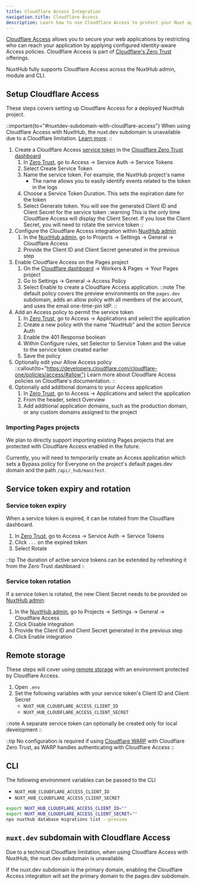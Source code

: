 ```yaml
---
title: Cloudflare Access Integration
navigation.title: Cloudflare Access
description: Learn how to use Cloudflare Access to protect your Nuxt application deployed on Cloudflare Pages.
---
```


[Cloudflare Access](https://www.cloudflare.com/zero-trust/products/access/) allows you to secure your web applications by restricting who can reach your application by applying configured identity-aware Access policies. Cloudflare Access is part of [Cloudflare's Zero Trust](https://www.cloudflare.com/plans/zero-trust-services/) offerings.

NuxtHub fully supports Cloudflare Access across the NuxtHub admin, module and CLI.

## Setup Cloudflare Access

These steps covers setting up Cloudflare Access for a deployed NuxtHub project.

::important{to="#nuxtdev-subdomain-with-cloudflare-access"}
When using Cloudflare Access with NuxtHub, the nuxt.dev subdomain is unavailable due to a Cloudflare limitation. [Learn more](#nuxtdev-subdomain-with-cloudflare-access).
::

1. Create a Cloudflare Access [service token](https://developers.cloudflare.com/cloudflare-one/identity/service-tokens/) in the [Cloudflare Zero Trust dashboard](https://one.dash.cloudflare.com/)
    1. In [Zero Trust](https://one.dash.cloudflare.com/), go to Access → Service Auth → Service Tokens
    2. Select Create Service Token
    3. Name the service token. For example, the NuxtHub project's name
        - The name allows you to easily identify events related to the token in the logs
    4. Choose a Service Token Duration. This sets the expiration date for the token
    5. Select Generate token. You will see the generated Client ID and Client Secret for the service token
    ::warning
    This is the only time Cloudflare Access will display the Client Secret. If you lose the Client Secret, you will need to rotate the service token
    ::
2. Configure the Cloudflare Access integration within [NuxtHub admin](https://admin.hub.nuxt.com/)
    1. In the [NuxtHub admin](https://admin.hub.nuxt.com/), go to Projects → Settings → General → Cloudflare Access
    2. Provide the Client ID and Client Secret generated in the previous step
3. Enable Cloudflare Access on the Pages project
    1. On the [Cloudflare dashboard](https://dash.cloudflare.com/login?to=/:account/workers-and-pages) → Workers & Pages → Your Pages project
    2. Go to Settings → General → Access Policy
    3. Select Enable to create a Cloudflare Access application.
    ::note
    The default policy covers the preview environments on the `pages.dev` subdomain, adds an allow policy with all members of the account, and uses the email one-time-pin IdP.
    ::
4. Add an Access policy to permit the service token
    1. In [Zero Trust](https://one.dash.cloudflare.com/), go to Access → Applications and select the application
    2. Create a new policy with the name "NuxtHub" and the action Service Auth
    3. Enable the 401 Response boolean
    4. Within Configure rules, set Selector to Service Token and the value to the service token created earlier
    5. Save the policy
5. Optionally edit your Allow Access policy
    ::callout{to="https://developers.cloudflare.com/cloudflare-one/policies/access/#allow"}
    Learn more about Cloudflare Access policies on Cloudflare's documentation.
    ::
6. Optionally add additional domains to your Access application
    1. In [Zero Trust](https://one.dash.cloudflare.com/), go to Access → Applications and select the application
    2. From the header, select Overview
    3. Add additional application domains, such as the production domain, or any custom domains assigned to the project

### Importing Pages projects

We plan to directly support importing existing Pages projects that are protected with Cloudflare Access enabled in the future.

Currently, you will need to temporarily create an Access application which sets a Bypass policy for Everyone on the project's default pages.dev domain and the path `/api/_hub/manifest`.

## Service token expiry and rotation

### Service token expiry

When a service token is expired, it can be rotated from the Cloudflare dashboard.

1. In [Zero Trust](https://one.dash.cloudflare.com/), go to Access → Service Auth → Service Tokens
2. Click `...` on the expired token
3. Select Rotate

::tip
The duration of active service tokens can be extended by refreshing it from the Zero Trust dashboard
::

### Service token rotation

If a service token is rotated, the new Client Secret needs to be provided on [NuxtHub admin](https://admin.hub.nuxt.com/).
1. In the [NuxtHub admin](https://admin.hub.nuxt.com/), go to Projects → Settings → General → Cloudflare Access
2. Click Disable integration
3. Provide the Client ID and Client Secret generated in the previous step
4. Click Enable integration

## Remote storage

These steps will cover using [remote storage](/docs/getting-started/remote-storage) with an environment protected by Cloudflare Access.

1. Open `.env`
2. Set the following variables with your service token's Client ID and Client Secret
    - `NUXT_HUB_CLOUDFLARE_ACCESS_CLIENT_ID`
    - `NUXT_HUB_CLOUDFLARE_ACCESS_CLIENT_SECRET`

::note
A separate service token can optionally be created only for local development
::


::tip
No configuration is required if using [Cloudflare WARP](https://developers.cloudflare.com/cloudflare-one/connections/connect-devices/warp/) with Cloudflare Zero Trust, as WARP handles authenticating with Cloudflare Access
::

## CLI

The following environment variables can be passed to the CLI
  - `NUXT_HUB_CLOUDFLARE_ACCESS_CLIENT_ID`
  - `NUXT_HUB_CLOUDFLARE_ACCESS_CLIENT_SECRET`

```bash [Terminal]
export NUXT_HUB_CLOUDFLARE_ACCESS_CLIENT_ID=""
export NUXT_HUB_CLOUDFLARE_ACCESS_CLIENT_SECRET=""
npx nuxthub database migrations list --preview
```

## `nuxt.dev` subdomain with Cloudflare Access

Due to a technical Cloudflare limitation, when using Cloudflare Access with NuxtHub, the nuxt.dev subdomain is unavailable.

If the nuxt.dev subdomain is the primary domain, enabling the Cloudflare Access integration will set the primary domain to the pages.dev subdomain.

